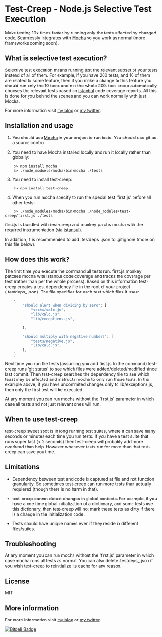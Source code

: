 # Test-Creep - Node.js Selective Test Execution

Make testing 10x times faster by running only the tests affected by changed code. Seamlessly integrates with [Mocha](http://visionmedia.github.com/mocha/) so you work as normal (more frameworks coming soon).


## What is selective test execution?

Selective test execution means running just the relevant subset of your tests instead of all of them. For example, if you have 200 tests, and 10 of them are related to some feature, then if you make a change to this feature you should run only the 10 tests and not the whole 200. test-creep automatically chooses the relevant tests based on [istanbul](https://github.com/gotwarlost/istanbul) code coverage reports. All this is done for you behind the scenes and you can work normally with just Mocha.

For more information visit [my blog](http://webservices20.blogspot.com/) or [my twitter](https://twitter.com/YaronNaveh).


## Installation and usage

1. You should use [Mocha](http://visionmedia.github.com/mocha/) in your project to run tests. You should use git as a source control.

2. You need to have Mocha installed locally and run it locally rather than globally:
`````
    $> npm install mocha
    $> ./node_moduels/mocha/bin/mocha ./tests
`````

3. You need to install test-creep:
`````
    $> npm install test-creep
`````

4. When you run mocha specify to run the special test 'first.js' before all other tests:
`````
    $> ./node_modules/mocha/bin/mocha ./node_modules/test-creep/first.js ./tests
`````
   first.js is bundled with test-creep and monkey patchs mocha with the required instrumentation (via [istanbul](https://github.com/gotwarlost/istanbul)).

In addition, it is recommended to add .testdeps_.json to .gitignore (more on this file below).

## How does this work?

The first time you execute the command all tests run. first.js monkey patches mocha with istanbul code coverage and tracks the coverage per test (rather than per the whole process). Based on this information test-creep creates a test dependency file in the root of your project (.testdeps_.json). The file specifies for each test which files it uses:


`````javascript
    {
        "should alert when dividing by zero": [
            "tests/calc.js",
            "lib/calc.js",
            "lib/exceptions.js",

        ],

        "should multiply with negative numbers": [
            "tests/negative.js",
            "lib/calc.js",            
        ],
    }

`````

Next time you run the tests (assuming you add first.js to the command) test-creep runs 'git status' to see which files were added/deleted/modified since last commit. Then test-creep searches the dependency file to see which tesst may be affected and instructs mocha to only run these tests. In the example above, if you have uncommited changes only to lib/exceptions.js, then only the first test will be executed.

At any moment you can run mocha without the 'first.js' parameter in which case all tests and not just relevant ones will run.


## When to use test-creep
test-creep sweet spot is in long running test suites, where it can save many seconds or minutes each time you run tests. If you have a test suite that runs super fast (< 2 seconds) then test-creep will probably add more overhead than help. However whenever tests run for more than that test-creep can save you time.


## Limitations
* Dependency between test and code is captured at file and not function granularity. So sometimes test-creep can run more tests than actually requiered (though there is no harm in that).

* test-creep cannot detect changes in global contexts. For example, if you have a one time global initialization of a dictionary, and some tests use this dictionary, then test-creep will not mark these tests as dirty if there is a change in the initialization code. 

* Tests should have unique names even if they reside in different files/suites.


## Troubleshooting
At any moment you can run mocha without the 'first.js' parameter in which case mocha runs all tests as normal.
You can also delete .testdeps_.json if you wish test-creep to reinitialize its cache for any reason.

## License
MIT

## More information
For more information visit [my blog](http://webservices20.blogspot.com/) or [my twitter](https://twitter.com/YaronNaveh).


[![Bitdeli Badge](https://d2weczhvl823v0.cloudfront.net/yaronn/test-creep/trend.png)](https://bitdeli.com/free "Bitdeli Badge")

